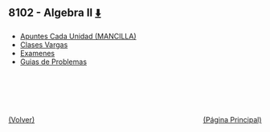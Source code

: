 
<html>
<body>
<h2>8102 - Algebra II <a href="https://downgit.github.io/#/home?url=https://github.com/Apuntes-FIUBA/Apuntes-Electronica/tree/main/81 - Matemática/8102 - Algebra II" style="font-size:20px">  ⬇️ </a></h2>
<ul>
    <li><a href="Apuntes Cada Unidad (MANCILLA)">Apuntes Cada Unidad (MANCILLA)</a></li>
    <li><a href="Clases Vargas">Clases Vargas</a></li>
    <li><a href="Examenes">Examenes</a></li>
    <li><a href="Guias de Problemas">Guias de Problemas</a></li>
</ul>
</body>
</html>











<br><br><br><br><br><a href="../" style="float: left">(Volver)</a> <a href="https://apuntes-fiuba.github.io/Apuntes-Electronica" style="float: right">(Página Principal)</a>

